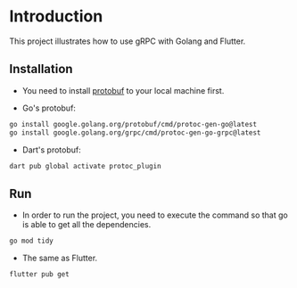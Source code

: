 # Introduction

This project illustrates how to use gRPC with Golang and Flutter.

## Installation

-   You need to install [protobuf](https://github.com/protocolbuffers/protobuf/releases/tag/v30.2)
    to your local machine first.

-   Go's protobuf:

```bash
go install google.golang.org/protobuf/cmd/protoc-gen-go@latest
go install google.golang.org/grpc/cmd/protoc-gen-go-grpc@latest
```

-   Dart's protobuf:

```bash
dart pub global activate protoc_plugin

```

## Run

-   In order to run the project, you need to execute the command so that go is able to get all the
    dependencies.

```bash
go mod tidy
```

-   The same as Flutter.

```bash
flutter pub get
```
